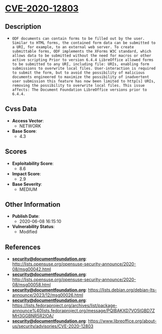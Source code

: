 
# [CVE-2020-12803](https://cve.mitre.org/cgi-bin/cvename.cgi?name=CVE-2020-12803)

## Description

- `ODF documents can contain forms to be filled out by the user. Similar to HTML forms, the contained form data can be submitted to a URI, for example, to an external web server. To create submittable forms, ODF implements the XForms W3C standard, which allows data to be submitted without the need for macros or other active scripting Prior to version 6.4.4 LibreOffice allowed forms to be submitted to any URI, including file: URIs, enabling form submissions to overwrite local files. User-interaction is required to submit the form, but to avoid the possibility of malicious documents engineered to maximize the possibility of inadvertent user submission this feature has now been limited to http[s] URIs, removing the possibility to overwrite local files. This issue affects: The Document Foundation LibreOffice versions prior to 6.4.4.`

## Cvss Data

- **Access Vector**:
  - NETWORK
- **Base Score**:
  - 4.3

## Scores

- **Exploitability Score**:
  - 8.6
- **Impact Score**:
  - 2.9
- **Base Severity**:
  - MEDIUM

## Other Information

- **Publish Date**:
  - 2020-06-08 16:15:10
- **Vulnerability Status**:
  - Modified

## References

- **security@documentfoundation.org**: http://lists.opensuse.org/opensuse-security-announce/2020-08/msg00042.html
- **security@documentfoundation.org**: http://lists.opensuse.org/opensuse-security-announce/2020-08/msg00058.html
- **security@documentfoundation.org**: https://lists.debian.org/debian-lts-announce/2023/12/msg00026.html
- **security@documentfoundation.org**: https://lists.fedoraproject.org/archives/list/package-announce%40lists.fedoraproject.org/message/PQIBAKXD7VO5IGBD7ZMH3GGBNR5R2IOA/
- **security@documentfoundation.org**: https://www.libreoffice.org/about-us/security/advisories/CVE-2020-12803
